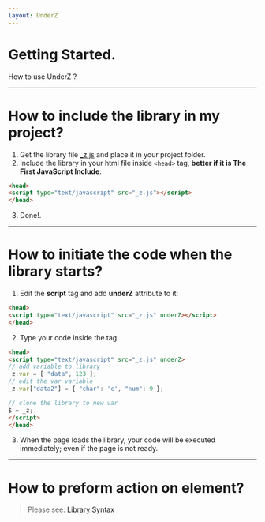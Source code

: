 ```yaml
---
layout: UnderZ
---
```

# Getting Started.
How to use UnderZ ?


***


# How to include the library in my project?
1. Get the library file [_z.js](https://github.com/mPhpMaster/UnderZ/blob/master/_z.js) and place it in your project folder.
2. Include the library in your html file inside `<head>` tag, **better if it is The First JavaScript Include**:


```html
<head>
<script type="text/javascript" src="_z.js"></script>
</head>
```

3. Done!.


***


# How to initiate the code when the library starts?
1. Edit the **script** tag and add **underZ** attribute to it:

```html
<head>
<script type="text/javascript" src="_z.js" underZ></script>
</head>
```

2. Type your code inside the tag:

```html
<head>
<script type="text/javascript" src="_z.js" underZ>
// add variable to library
_z.var = [ "data", 123 ];
// edit the var variable
_z.var["data2"] = { "char": 'c', "num": 9 };

// clone the library to new var
$ = _z;
</script>
</head>
```

3. When the page loads the library, your code will be executed immediately; even if the page is not ready.



***


# How to preform action on element?
> Please see: [Library Syntax](http://hlack.xyz/UnderZ/Syntax)
